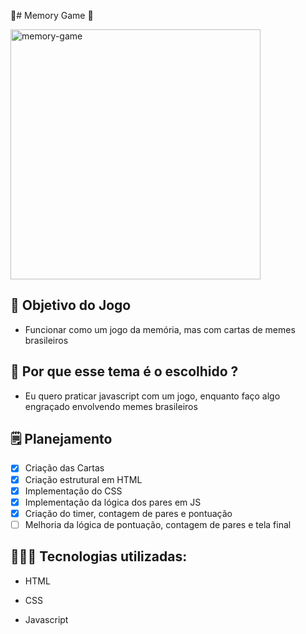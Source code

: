 🤔# Memory Game 🤔

<img src="https://i.imgur.com/pHvGbMk.gif" alt="memory-game" width="400"/>

## 💭 Objetivo do Jogo
 
 * Funcionar como um jogo da memória, mas com cartas de memes brasileiros

## 🧐 Por que esse tema é o escolhido ? 
 
 * Eu quero praticar javascript com um jogo, enquanto faço algo engraçado envolvendo memes brasileiros
 
## 🗒️ Planejamento

- [x] Criação das Cartas
- [x] Criação estrutural em HTML
- [x] Implementação do CSS
- [x] Implementação da lógica dos pares em JS
- [x] Criação do timer, contagem de pares e pontuação
- [ ] Melhoria da lógica de pontuação, contagem de pares e tela final

## 👨🏻‍💻 Tecnologias utilizadas: 

* HTML

* CSS 

* Javascript
